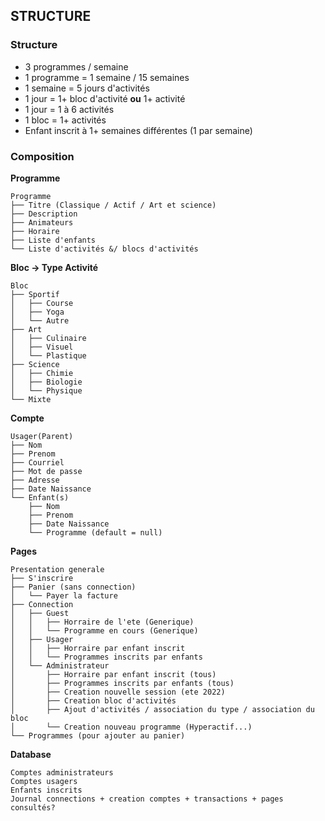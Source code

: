 ## STRUCTURE
### Structure
- 3 programmes / semaine
- 1 programme = 1 semaine / 15 semaines
- 1 semaine = 5 jours d'activités
- 1 jour = 1+ bloc d'activité **ou** 1+ activité 
- 1 jour = 1 à 6 activités
- 1 bloc = 1+ activités
- Enfant inscrit à 1+ semaines différentes (1 par semaine)

### Composition
**Programme**  
```
Programme
├── Titre (Classique / Actif / Art et science)  
├── Description  
├── Animateurs  
├── Horaire  
├── Liste d'enfants  
└── Liste d'activités &/ blocs d'activités  
```

**Bloc -> Type Activité**  
```
Bloc
├── Sportif
│   ├── Course
│   ├── Yoga
│   └── Autre
├── Art
│   ├── Culinaire
│   ├── Visuel
│   └── Plastique
├── Science
│   ├── Chimie
│   ├── Biologie
│   └── Physique
└── Mixte
```

**Compte**
```
Usager(Parent)
├── Nom
├── Prenom
├── Courriel
├── Mot de passe
├── Adresse
├── Date Naissance
└── Enfant(s)
    ├── Nom
    ├── Prenom
    ├── Date Naissance
    └── Programme (default = null)
```

**Pages**
```
Presentation generale
├── S'inscrire  
├── Panier (sans connection)
│   └── Payer la facture
├── Connection  
│   ├── Guest
│   │   ├── Horraire de l'ete (Generique) 
│   │   └── Programme en cours (Generique)
│   ├── Usager
│   │   ├── Horraire par enfant inscrit
│   │   └── Programmes inscrits par enfants
│   └── Administrateur
│       ├── Horraire par enfant inscrit (tous)
│       ├── Programmes inscrits par enfants (tous)
│       ├── Creation nouvelle session (ete 2022)
│       ├── Creation bloc d'activités
│       ├── Ajout d'activités / association du type / association du bloc
│       └── Creation nouveau programme (Hyperactif...)
└── Programmes (pour ajouter au panier)  
```

**Database**
```
Comptes administrateurs
Comptes usagers
Enfants inscrits
Journal connections + creation comptes + transactions + pages consultés?
```
